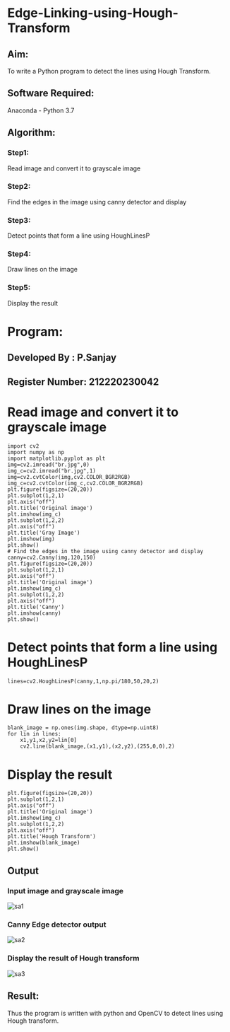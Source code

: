 # Edge-Linking-using-Hough-Transform
## Aim:
To write a Python program to detect the lines using Hough Transform.

## Software Required:
Anaconda - Python 3.7

## Algorithm:
### Step1:
Read image and convert it to grayscale image
### Step2:
Find the edges in the image using canny detector and display
### Step3:
Detect points that form a line using HoughLinesP
### Step4:
Draw lines on the image
### Step5:
Display the result

# Program:
## Developed By : P.Sanjay
## Register Number: 212220230042

# Read image and convert it to grayscale image
```
import cv2 
import numpy as np
import matplotlib.pyplot as plt
img=cv2.imread("br.jpg",0)
img_c=cv2.imread("br.jpg",1)
img=cv2.cvtColor(img,cv2.COLOR_BGR2RGB)
img_c=cv2.cvtColor(img_c,cv2.COLOR_BGR2RGB)
plt.figure(figsize=(20,20))
plt.subplot(1,2,1)
plt.axis("off")
plt.title('Original image')
plt.imshow(img_c)
plt.subplot(1,2,2)
plt.axis("off")
plt.title('Gray Image')
plt.imshow(img)
plt.show()
# Find the edges in the image using canny detector and display
canny=cv2.Canny(img,120,150)
plt.figure(figsize=(20,20))
plt.subplot(1,2,1)
plt.axis("off")
plt.title('Original image')
plt.imshow(img_c)
plt.subplot(1,2,2)
plt.axis("off")
plt.title('Canny')
plt.imshow(canny)
plt.show()
```
# Detect points that form a line using HoughLinesP
```
lines=cv2.HoughLinesP(canny,1,np.pi/180,50,20,2)
```
# Draw lines on the image
```
blank_image = np.ones(img.shape, dtype=np.uint8)
for lin in lines:
    x1,y1,x2,y2=lin[0]
    cv2.line(blank_image,(x1,y1),(x2,y2),(255,0,0),2)
``` 
# Display the result
```
plt.figure(figsize=(20,20))
plt.subplot(1,2,1)
plt.axis("off")
plt.title('Original image')
plt.imshow(img_c)
plt.subplot(1,2,2)
plt.axis("off")
plt.title('Hough Transform')
plt.imshow(blank_image)
plt.show()
```
## Output

### Input image and grayscale image

![sa1](https://user-images.githubusercontent.com/75235426/169102692-e0d7d9a1-2efc-4a40-a8be-1e85f86b279d.jpg)

### Canny Edge detector output

![sa2](https://user-images.githubusercontent.com/75235426/169102721-bf7366bf-f8be-4fff-bd3e-e7cf6db395dc.jpg)

### Display the result of Hough transform

![sa3](https://user-images.githubusercontent.com/75235426/169102747-7bb3a005-da95-44fc-9b68-b2efc2d322e3.jpg)

## Result:
Thus the program is written with python and OpenCV to detect lines using Hough transform. 
